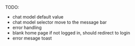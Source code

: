 TODO:
- chat model default value
- chat model selector move to the message bar
- error handling 
- blank home page if not logged in, should redirect to login 
- error mesage toast 
